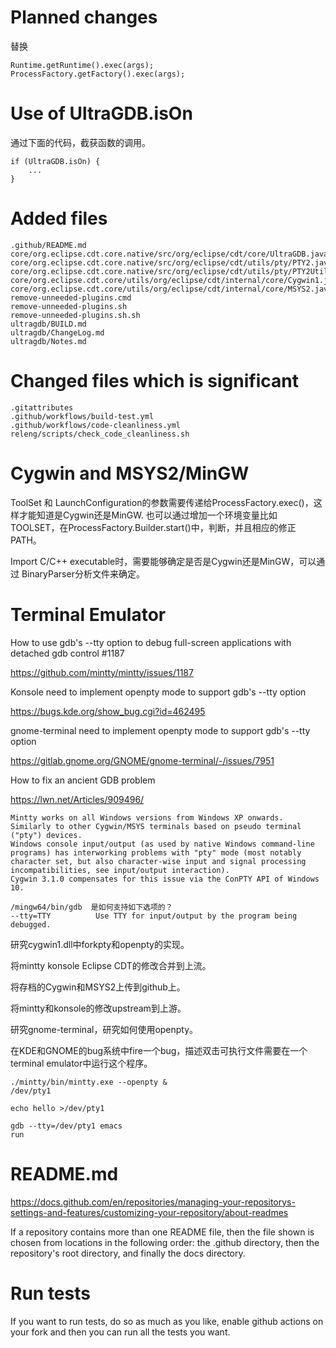 


# Planned changes


替换
```
Runtime.getRuntime().exec(args);
ProcessFactory.getFactory().exec(args);
```

# Use of UltraGDB.isOn

通过下面的代码，截获函数的调用。
```
if (UltraGDB.isOn) {
	...
}
```


# Added files

```
.github/README.md
core/org.eclipse.cdt.core.native/src/org/eclipse/cdt/core/UltraGDB.java
core/org.eclipse.cdt.core.native/src/org/eclipse/cdt/utils/pty/PTY2.java
core/org.eclipse.cdt.core.native/src/org/eclipse/cdt/utils/pty/PTY2Util.java
core/org.eclipse.cdt.core/utils/org/eclipse/cdt/internal/core/Cygwin1.java
core/org.eclipse.cdt.core/utils/org/eclipse/cdt/internal/core/MSYS2.java
remove-unneeded-plugins.cmd
remove-unneeded-plugins.sh
remove-unneeded-plugins.sh.sh
ultragdb/BUILD.md
ultragdb/ChangeLog.md
ultragdb/Notes.md
```

# Changed files which is significant

```
.gitattributes
.github/workflows/build-test.yml
.github/workflows/code-cleanliness.yml
releng/scripts/check_code_cleanliness.sh
```

# Cygwin and MSYS2/MinGW


ToolSet 和 LaunchConfiguration的参数需要传递给ProcessFactory.exec()，这样才能知道是Cygwin还是MinGW.
也可以通过增加一个环境变量比如TOOLSET，在ProcessFactory.Builder.start()中，判断，并且相应的修正PATH。


Import C/C++ executable时，需要能够确定是否是Cygwin还是MinGW，可以通过 BinaryParser分析文件来确定。


# Terminal Emulator

How to use gdb's --tty option to debug full-screen applications with detached gdb control #1187

https://github.com/mintty/mintty/issues/1187


Konsole need to implement openpty mode to support gdb's --tty option

https://bugs.kde.org/show_bug.cgi?id=462495

gnome-terminal need to implement openpty mode to support gdb's --tty option

https://gitlab.gnome.org/GNOME/gnome-terminal/-/issues/7951

How to fix an ancient GDB problem

https://lwn.net/Articles/909496/

```
Mintty works on all Windows versions from Windows XP onwards. Similarly to other Cygwin/MSYS terminals based on pseudo terminal ("pty") devices. 
Windows console input/output (as used by native Windows command-line programs) has interworking problems with "pty" mode (most notably character set, but also character-wise input and signal processing incompatibilities, see input/output interaction). 
Cygwin 3.1.0 compensates for this issue via the ConPTY API of Windows 10.
```

```
/mingw64/bin/gdb  是如何支持如下选项的？
--tty=TTY          Use TTY for input/output by the program being debugged.
```

研究cygwin1.dll中forkpty和openpty的实现。


将mintty konsole Eclipse CDT的修改合并到上流。

将存档的Cygwin和MSYS2上传到github上。

将mintty和konsole的修改upstream到上游。

研究gnome-terminal，研究如何使用openpty。

在KDE和GNOME的bug系统中fire一个bug，描述双击可执行文件需要在一个terminal emulator中运行这个程序。

```
./mintty/bin/mintty.exe --openpty &
/dev/pty1

echo hello >/dev/pty1

gdb --tty=/dev/pty1 emacs
run
```

# README.md

https://docs.github.com/en/repositories/managing-your-repositorys-settings-and-features/customizing-your-repository/about-readmes

If a repository contains more than one README file, then the file shown is chosen from locations in the following order: the .github directory, then the repository's root directory, and finally the docs directory.


# Run tests

If you want to run tests, do so as much as you like, enable github actions on your fork and then you can run all the tests you want.

